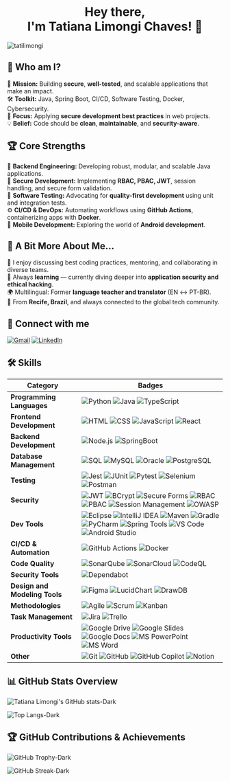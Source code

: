 <h1 align="center">Hey there,<br />
I'm Tatiana Limongi Chaves! 👋</h1>
<p align="left">
  <img src="https://komarev.com/ghpvc/?username=tatilimongi&label=Profile%20views&color=0e75b6&style=flat" alt="tatilimongi" />
</p>

## 🚀 Who am I?

🎯 **Mission:** Building **secure**, **well-tested**, and scalable applications that make an impact.  
🛠 **Toolkit:** Java, Spring Boot, CI/CD, Software Testing, Docker, Cybersecurity.  
🔐 **Focus:** Applying **secure development best practices** in web projects.  
💡 **Belief:** Code should be **clean**, **maintainable**, and **security-aware**.

## 🏆 Core Strengths

📌 **Backend Engineering:** Developing robust, modular, and scalable Java applications.  
🔐 **Secure Development:** Implementing **RBAC, PBAC, JWT**, session handling, and secure form validation.  
🧪 **Software Testing:** Advocating for **quality-first development** using unit and integration tests.  
⚙️ **CI/CD & DevOps:** Automating workflows using **GitHub Actions**, containerizing apps with **Docker**.  
📱 **Mobile Development:** Exploring the world of **Android development**.  

## 🎨 A Bit More About Me...

💬 I enjoy discussing best coding practices, mentoring, and collaborating in diverse teams.  
📖 Always **learning** — currently diving deeper into **application security and ethical hacking**.  
🌍 Multilingual: Former **language teacher and translator** (EN ↔ PT-BR).  
📍 From **Recife, Brazil**, and always connected to the global tech community.

## 📡 Connect with me

[![Gmail](https://img.shields.io/badge/tatianalimongi@gmail.com-gray?logo=gmail&labelColor=gray)](mailto:tatianalimongi@gmail.com)
[![LinkedIn](https://img.shields.io/badge/LinkedIn-gray?logo=linkedin&logoColor&labelColor=%230A66C2)](https://linkedin.com/in/tatiana-limongi-chaves)

## 🛠️ Skills

| **Category**              | **Badges**                                                                                                                                                                                   |
|---------------------------|-----------------------------------------------------------------------------------------------------------------------------------------------------------------------------------------------|
| **Programming Languages** | ![Python](https://img.shields.io/badge/Python-gray?logo=python) ![Java](https://img.shields.io/badge/Java-gray?logo=java) ![TypeScript](https://img.shields.io/badge/TypeScript-gray?logo=typescript) |
| **Frontend Development**  | ![HTML](https://img.shields.io/badge/HTML-gray?logo=html5) ![CSS](https://img.shields.io/badge/CSS-gray?logo=css3&logoColor=blue) ![JavaScript](https://img.shields.io/badge/JavaScript-gray?logo=javascript) ![React](https://img.shields.io/badge/React-gray?logo=react) |
| **Backend Development**   | ![Node.js](https://img.shields.io/badge/Node.js-gray?logo=node.js&logoColor=green&labelColor=gray) ![SpringBoot](https://img.shields.io/badge/SpringBoot-gray?logo=springboot) |
| **Database Management**   | ![SQL](https://img.shields.io/badge/SQL-gray) ![MySQL](https://img.shields.io/badge/MySQL-gray?logo=mysql) ![Oracle](https://img.shields.io/badge/Oracle-gray?logo=oracle) ![PostgreSQL](https://img.shields.io/badge/PostgreSQL-gray?logo=postgresql) |
| **Testing**               | ![Jest](https://img.shields.io/badge/Jest-gray?logo=jest&logoColor=white&labelColor=C21325) ![JUnit](https://img.shields.io/badge/JUnit-gray?logo=java&logoColor=white&labelColor=25A162) ![Pytest](https://img.shields.io/badge/Pytest-gray?logo=pytest&logoColor=white&labelColor=0A9EDC) ![Selenium](https://img.shields.io/badge/Selenium-gray?logo=selenium) ![Postman](https://img.shields.io/badge/Postman-gray?logo=postman) |
| **Security**              | ![JWT](https://img.shields.io/badge/JWT-gray?logo=jsonwebtokens) ![BCrypt](https://img.shields.io/badge/BCrypt-gray?logo=lock) ![Secure Forms](https://img.shields.io/badge/Form_Validation-gray?logo=javascript) ![RBAC](https://img.shields.io/badge/RBAC-gray) ![PBAC](https://img.shields.io/badge/PBAC-gray) ![Session Management](https://img.shields.io/badge/Session-gray) ![OWASP](https://img.shields.io/badge/OWASP_Top_10-gray?logo=owasp) |
| **Dev Tools**             | ![Eclipse](https://img.shields.io/badge/Eclipse-gray?logo=eclipse) ![IntelliJ IDEA](https://img.shields.io/badge/IntelliJ_IDEA-gray?logo=intellijidea) ![Maven](https://img.shields.io/badge/Maven-gray?logo=apachemaven) ![Gradle](https://img.shields.io/badge/Gradle-gray?logo=gradle) ![PyCharm](https://img.shields.io/badge/PyCharm-gray?logo=pycharm&logoColor=white&labelColor=green) ![Spring Tools](https://img.shields.io/badge/Spring_Tools-gray?logo=spring) ![VS Code](https://img.shields.io/badge/VS_Code-gray?logo=visualstudiocode) ![Android Studio](https://img.shields.io/badge/Android_Studio-gray?logo=androidstudio&logoColor=green) |
| **CI/CD & Automation**    | ![GitHub Actions](https://img.shields.io/badge/GitHub_Actions-gray?logo=githubactions) ![Docker](https://img.shields.io/badge/Docker-gray?logo=docker) |
| **Code Quality**          | ![SonarQube](https://img.shields.io/badge/SonarQube-gray?logo=sonarqube) ![SonarCloud](https://img.shields.io/badge/SonarCloud-gray?logo=sonarcloud) ![CodeQL](https://img.shields.io/badge/CodeQL-gray?logo=github) |
| **Security Tools**        | ![Dependabot](https://img.shields.io/badge/Dependabot-gray?logo=dependabot&logoColor=white) |
| **Design and Modeling Tools** | ![Figma](https://img.shields.io/badge/Figma-gray?logo=figma) ![LucidChart](https://img.shields.io/badge/LucidChart-gray?logo=lucidchart&logoColor=blue) ![DrawDB](https://img.shields.io/badge/DrawDB-gray?logo=drawdb) |
| **Methodologies**         | ![Agile](https://img.shields.io/badge/Agile-gray) ![Scrum](https://img.shields.io/badge/Scrum-gray) ![Kanban](https://img.shields.io/badge/Kanban-gray) |
| **Task Management**       | ![Jira](https://img.shields.io/badge/Jira-gray?logo=jira) ![Trello](https://img.shields.io/badge/Trello-gray?logo=trello) |
| **Productivity Tools**    | ![Google Drive](https://img.shields.io/badge/Google_Drive-gray?logo=googledrive) ![Google Slides](https://img.shields.io/badge/Google_Slides-gray?logo=googleslides) ![Google Docs](https://img.shields.io/badge/Google_Docs-gray?logo=googledocs) ![MS PowerPoint](https://img.shields.io/badge/MS_PowerPoint-gray?logo=microsoftpowerpoint) ![MS Word](https://img.shields.io/badge/MS_Word-gray?logo=microsoftword) |
| **Other**                 | ![Git](https://img.shields.io/badge/Git-gray?logo=git) ![GitHub](https://img.shields.io/badge/GitHub-gray?logo=github) ![GitHub Copilot](https://img.shields.io/badge/GitHub_Copilot-gray?logo=github) ![Notion](https://img.shields.io/badge/Notion-gray?logo=notion) |


## 📊 GitHub Stats Overview

![Tatiana Limongi's GitHub stats-Dark](https://github-readme-stats.vercel.app/api?username=tatilimongi&show_icons=true&rank_icon=github&theme=dark#gh-dark-mode-only)

![Top Langs-Dark](https://github-readme-stats.vercel.app/api/top-langs/?username=tatilimongi&layout=compact&theme=dark#gh-dark-mode-only)

## 🏆 GitHub Contributions & Achievements

![GitHub Trophy-Dark](https://github-trophies.vercel.app/?username=tatilimongi&row=1&margin-w=15&margin-h=15&theme=onestar#gh-dark-mode-only)

![GitHub Streak-Dark](https://github-profile-trophy.vercel.app/?username=tatilimongi&row=1&column=4&theme=onestar&title=PullRequest,Experience,Repositories,Stars&margin-w=15&margin-h=15&theme=onestar#gh-dark-mode-only)

